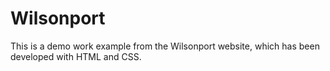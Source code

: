# Wilsonport
This is a demo work example from the Wilsonport website, which has been developed with HTML and CSS.
